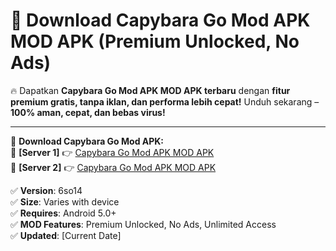 # 🚀 Download Capybara Go Mod APK MOD APK (Premium Unlocked, No Ads)  

🔥 Dapatkan **Capybara Go Mod APK MOD APK terbaru** dengan **fitur premium gratis, tanpa iklan, dan performa lebih cepat!** Unduh sekarang – **100% aman, cepat, dan bebas virus!**  

---


🔽 **Download Capybara Go Mod APK:**  
🔹 **[Server 1]** 👉 [Capybara Go Mod APK MOD APK](https://apkcomod.com?title=Capybara_Go_Mod_APK)  
🔹 **[Server 2]** 👉 [Capybara Go Mod APK MOD APK](https://apkcomod.com?title=Capybara_Go_Mod_APK)  


✅ **Version**: 6so14  
✅ **Size**: Varies with device  
✅ **Requires**: Android 5.0+  
✅ **MOD Features**: Premium Unlocked, No Ads, Unlimited Access  
✅ **Updated**: [Current Date]  